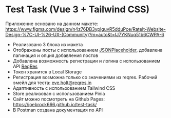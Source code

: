 # Test Task (Vue 3 + Tailwind CSS)

Приложение основано на данном макете: https://www.figma.com/design/n4z76DB3ypIguvR5dduPce/RateIt-Website-Design-%7C-UI-%26-UX-(Community)?m=auto&t=IJ7YKNuq51b6CWPA-6

- Реализовано 3 блока из макета
- Отображены посты с использованием [JSONPlaceholder](https://jsonplaceholder.typicode.com), добавлена пагинация и опция добавления постов
- Добавлена возможность регистрации и логина с использованием API [ReqRes](https://reqres.in)
-   Токен хранится в Local Storage
-   Регистрация возможна только со значениями из reqres. Рабочий эмейл для теста: eve.holt@reqres.in
- Адаптивность с использованием Tailwind CSS
- Store реализован с использованием Pinia
- Сайт можно посмотреть на Github Pages: https://joebrock666.github.io/test-task/
- В Postman создана документация по API
